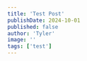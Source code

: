 ```yaml
---
title: 'Test Post'
publishDate: 2024-10-01
published: false
author: 'Tyler'
image: ''
tags: ['test']
---
```

